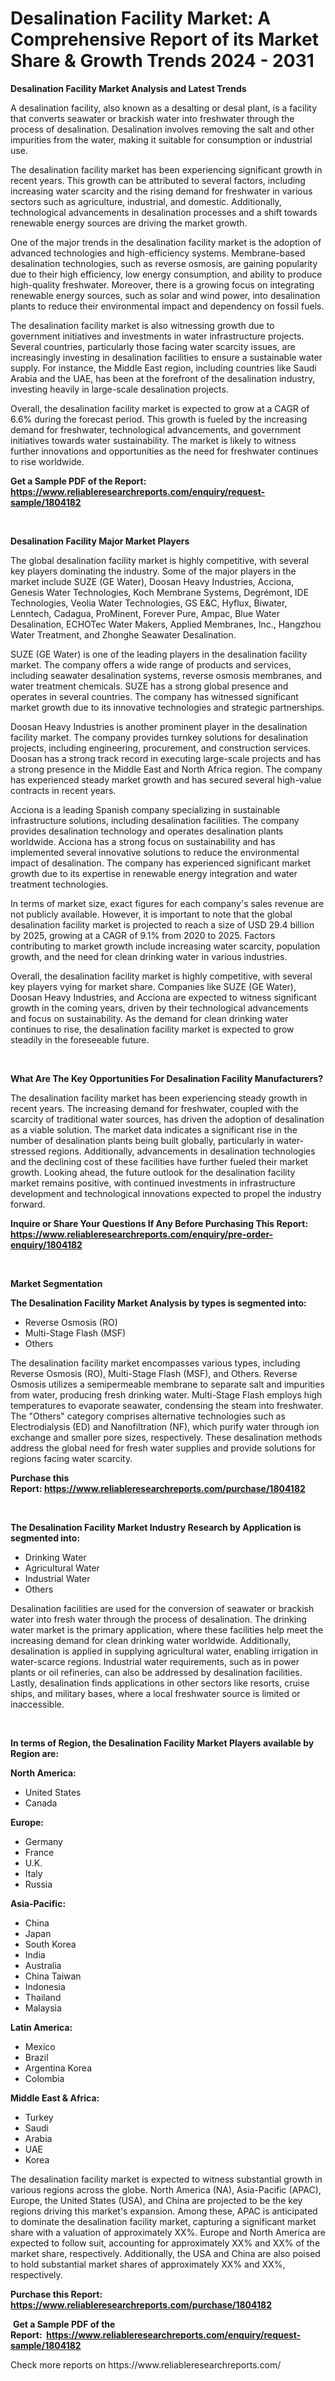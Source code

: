 <p><h1>Desalination Facility Market: A Comprehensive Report of its Market Share & Growth Trends 2024 - 2031</h1></p><p><strong>Desalination Facility Market Analysis and Latest Trends</strong></p>
<p><p>A desalination facility, also known as a desalting or desal plant, is a facility that converts seawater or brackish water into freshwater through the process of desalination. Desalination involves removing the salt and other impurities from the water, making it suitable for consumption or industrial use.</p><p>The desalination facility market has been experiencing significant growth in recent years. This growth can be attributed to several factors, including increasing water scarcity and the rising demand for freshwater in various sectors such as agriculture, industrial, and domestic. Additionally, technological advancements in desalination processes and a shift towards renewable energy sources are driving the market growth.</p><p>One of the major trends in the desalination facility market is the adoption of advanced technologies and high-efficiency systems. Membrane-based desalination technologies, such as reverse osmosis, are gaining popularity due to their high efficiency, low energy consumption, and ability to produce high-quality freshwater. Moreover, there is a growing focus on integrating renewable energy sources, such as solar and wind power, into desalination plants to reduce their environmental impact and dependency on fossil fuels.</p><p>The desalination facility market is also witnessing growth due to government initiatives and investments in water infrastructure projects. Several countries, particularly those facing water scarcity issues, are increasingly investing in desalination facilities to ensure a sustainable water supply. For instance, the Middle East region, including countries like Saudi Arabia and the UAE, has been at the forefront of the desalination industry, investing heavily in large-scale desalination projects.</p><p>Overall, the desalination facility market is expected to grow at a CAGR of 6.6% during the forecast period. This growth is fueled by the increasing demand for freshwater, technological advancements, and government initiatives towards water sustainability. The market is likely to witness further innovations and opportunities as the need for freshwater continues to rise worldwide.</p></p>
<p><strong>Get a Sample PDF of the Report:&nbsp; <a href="https://www.reliableresearchreports.com/enquiry/request-sample/1804182">https://www.reliableresearchreports.com/enquiry/request-sample/1804182</a></strong></p>
<p>&nbsp;</p>
<p><strong>Desalination Facility Major Market Players</strong></p>
<p><p>The global desalination facility market is highly competitive, with several key players dominating the industry. Some of the major players in the market include SUZE (GE Water), Doosan Heavy Industries, Acciona, Genesis Water Technologies, Koch Membrane Systems, Degrémont, IDE Technologies, Veolia Water Technologies, GS E&C, Hyflux, Biwater, Lenntech, Cadagua, ProMinent, Forever Pure, Ampac, Blue Water Desalination, ECHOTec Water Makers, Applied Membranes, Inc., Hangzhou Water Treatment, and Zhonghe Seawater Desalination.</p><p>SUZE (GE Water) is one of the leading players in the desalination facility market. The company offers a wide range of products and services, including seawater desalination systems, reverse osmosis membranes, and water treatment chemicals. SUZE has a strong global presence and operates in several countries. The company has witnessed significant market growth due to its innovative technologies and strategic partnerships.</p><p>Doosan Heavy Industries is another prominent player in the desalination facility market. The company provides turnkey solutions for desalination projects, including engineering, procurement, and construction services. Doosan has a strong track record in executing large-scale projects and has a strong presence in the Middle East and North Africa region. The company has experienced steady market growth and has secured several high-value contracts in recent years.</p><p>Acciona is a leading Spanish company specializing in sustainable infrastructure solutions, including desalination facilities. The company provides desalination technology and operates desalination plants worldwide. Acciona has a strong focus on sustainability and has implemented several innovative solutions to reduce the environmental impact of desalination. The company has experienced significant market growth due to its expertise in renewable energy integration and water treatment technologies.</p><p>In terms of market size, exact figures for each company's sales revenue are not publicly available. However, it is important to note that the global desalination facility market is projected to reach a size of USD 29.4 billion by 2025, growing at a CAGR of 9.1% from 2020 to 2025. Factors contributing to market growth include increasing water scarcity, population growth, and the need for clean drinking water in various industries.</p><p>Overall, the desalination facility market is highly competitive, with several key players vying for market share. Companies like SUZE (GE Water), Doosan Heavy Industries, and Acciona are expected to witness significant growth in the coming years, driven by their technological advancements and focus on sustainability. As the demand for clean drinking water continues to rise, the desalination facility market is expected to grow steadily in the foreseeable future.</p></p>
<p>&nbsp;</p>
<p><strong>What Are The Key Opportunities For Desalination Facility Manufacturers?</strong></p>
<p><p>The desalination facility market has been experiencing steady growth in recent years. The increasing demand for freshwater, coupled with the scarcity of traditional water sources, has driven the adoption of desalination as a viable solution. The market data indicates a significant rise in the number of desalination plants being built globally, particularly in water-stressed regions. Additionally, advancements in desalination technologies and the declining cost of these facilities have further fueled their market growth. Looking ahead, the future outlook for the desalination facility market remains positive, with continued investments in infrastructure development and technological innovations expected to propel the industry forward.</p></p>
<p><strong>Inquire or Share Your Questions If Any Before Purchasing This Report: <a href="https://www.reliableresearchreports.com/enquiry/pre-order-enquiry/1804182">https://www.reliableresearchreports.com/enquiry/pre-order-enquiry/1804182</a></strong></p>
<p>&nbsp;</p>
<p><strong>Market Segmentation</strong></p>
<p><strong>The Desalination Facility Market Analysis by types is segmented into:</strong></p>
<p><ul><li>Reverse Osmosis (RO)</li><li>Multi-Stage Flash (MSF)</li><li>Others</li></ul></p>
<p><p>The desalination facility market encompasses various types, including Reverse Osmosis (RO), Multi-Stage Flash (MSF), and Others. Reverse Osmosis utilizes a semipermeable membrane to separate salt and impurities from water, producing fresh drinking water. Multi-Stage Flash employs high temperatures to evaporate seawater, condensing the steam into freshwater. The "Others" category comprises alternative technologies such as Electrodialysis (ED) and Nanofiltration (NF), which purify water through ion exchange and smaller pore sizes, respectively. These desalination methods address the global need for fresh water supplies and provide solutions for regions facing water scarcity.</p></p>
<p><strong>Purchase this Report:&nbsp;<a href="https://www.reliableresearchreports.com/purchase/1804182">https://www.reliableresearchreports.com/purchase/1804182</a></strong></p>
<p>&nbsp;</p>
<p><strong>The Desalination Facility Market Industry Research by Application is segmented into:</strong></p>
<p><ul><li>Drinking Water</li><li>Agricultural Water</li><li>Industrial Water</li><li>Others</li></ul></p>
<p><p>Desalination facilities are used for the conversion of seawater or brackish water into fresh water through the process of desalination. The drinking water market is the primary application, where these facilities help meet the increasing demand for clean drinking water worldwide. Additionally, desalination is applied in supplying agricultural water, enabling irrigation in water-scarce regions. Industrial water requirements, such as in power plants or oil refineries, can also be addressed by desalination facilities. Lastly, desalination finds applications in other sectors like resorts, cruise ships, and military bases, where a local freshwater source is limited or inaccessible.</p></p>
<p>&nbsp;</p>
<p><strong>In terms of Region, the Desalination Facility Market Players available by Region are:</strong></p>
<p>
    <p> <strong> North America: </strong>
        <ul>
            <li>United States</li>
            <li>Canada</li>
        </ul>
        </p> 
    <p> <strong> Europe: </strong>
        <ul>
            <li>Germany</li>
            <li>France</li>
            <li>U.K.</li>
            <li>Italy</li>
            <li>Russia</li>
        </ul>
        </p> 
    <p> <strong> Asia-Pacific: </strong>
        <ul>
            <li>China</li>
            <li>Japan</li>
            <li>South Korea</li>
            <li>India</li>
            <li>Australia</li>
            <li>China Taiwan</li>
            <li>Indonesia</li>
            <li>Thailand</li>
            <li>Malaysia</li>
        </ul>
        </p> 
    <p> <strong> Latin America: </strong>
        <ul>
            <li>Mexico</li>
            <li>Brazil</li>
            <li>Argentina Korea</li>
            <li>Colombia</li>
        </ul>
        </p> 
    <p> <strong> Middle East & Africa: </strong>
        <ul>
            <li>Turkey</li>
            <li>Saudi</li>
            <li>Arabia</li>
            <li>UAE</li>
            <li>Korea</li>
        </ul>
    </p>
    </p>
<p><p>The desalination facility market is expected to witness substantial growth in various regions across the globe. North America (NA), Asia-Pacific (APAC), Europe, the United States (USA), and China are projected to be the key regions driving this market's expansion. Among these, APAC is anticipated to dominate the desalination facility market, capturing a significant market share with a valuation of approximately XX%. Europe and North America are expected to follow suit, accounting for approximately XX% and XX% of the market share, respectively. Additionally, the USA and China are also poised to hold substantial market shares of approximately XX% and XX%, respectively.</p></p>
<p><strong>Purchase this Report: <a href="https://www.reliableresearchreports.com/purchase/1804182">https://www.reliableresearchreports.com/purchase/1804182</a></strong></p>
<p>&nbsp;<strong>Get a Sample PDF of the Report:&nbsp;&nbsp;<a href="https://www.reliableresearchreports.com/enquiry/request-sample/1804182">https://www.reliableresearchreports.com/enquiry/request-sample/1804182</a></strong></p>
<p><strong></strong></p>
<p>Check more reports on https://www.reliableresearchreports.com/</p>